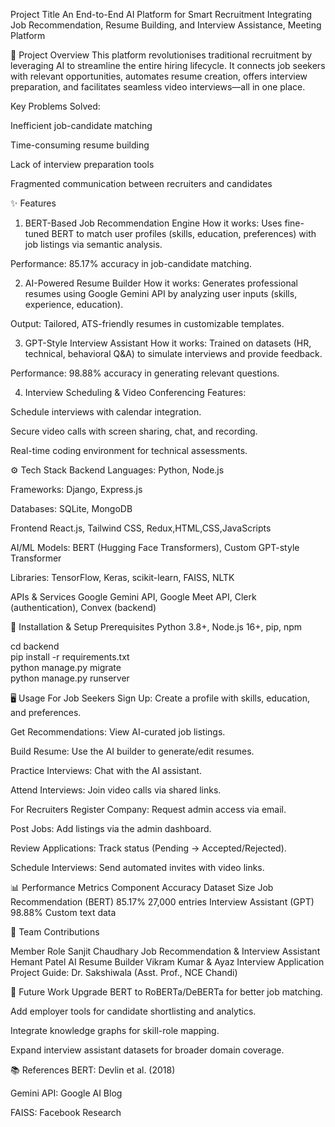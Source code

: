 Project Title
An End-to-End AI Platform for Smart Recruitment
Integrating Job Recommendation, Resume Building, and Interview Assistance, Meeting Platform

📌 Project Overview
This platform revolutionises traditional recruitment by leveraging AI to streamline the entire hiring lifecycle. It connects job seekers with relevant opportunities, automates resume creation, offers interview preparation, and facilitates seamless video interviews—all in one place.

Key Problems Solved:

Inefficient job-candidate matching

Time-consuming resume building

Lack of interview preparation tools

Fragmented communication between recruiters and candidates

✨ Features
1. BERT-Based Job Recommendation Engine
How it works: Uses fine-tuned BERT to match user profiles (skills, education, preferences) with job listings via semantic analysis.

Performance: 85.17% accuracy in job-candidate matching.

2. AI-Powered Resume Builder
How it works: Generates professional resumes using Google Gemini API by analyzing user inputs (skills, experience, education).

Output: Tailored, ATS-friendly resumes in customizable templates.

3. GPT-Style Interview Assistant
How it works: Trained on datasets (HR, technical, behavioral Q&A) to simulate interviews and provide feedback.

Performance: 98.88% accuracy in generating relevant questions.

4. Interview Scheduling & Video Conferencing
Features:

Schedule interviews with calendar integration.

Secure video calls with screen sharing, chat, and recording.

Real-time coding environment for technical assessments.

⚙️ Tech Stack
Backend
Languages: Python, Node.js

Frameworks: Django, Express.js

Databases: SQLite, MongoDB

Frontend
React.js, Tailwind CSS, Redux,HTML,CSS,JavaScripts

AI/ML
Models: BERT (Hugging Face Transformers), Custom GPT-style Transformer

Libraries: TensorFlow, Keras, scikit-learn, FAISS, NLTK

APIs & Services
Google Gemini API, Google Meet API, Clerk (authentication), Convex (backend)

🚀 Installation & Setup
Prerequisites
Python 3.8+, Node.js 16+, pip, npm

cd backend  
pip install -r requirements.txt  
python manage.py migrate  
python manage.py runserver  

🖥️ Usage
For Job Seekers
Sign Up: Create a profile with skills, education, and preferences.

Get Recommendations: View AI-curated job listings.

Build Resume: Use the AI builder to generate/edit resumes.

Practice Interviews: Chat with the AI assistant.

Attend Interviews: Join video calls via shared links.

For Recruiters
Register Company: Request admin access via email.

Post Jobs: Add listings via the admin dashboard.

Review Applications: Track status (Pending → Accepted/Rejected).

Schedule Interviews: Send automated invites with video links.

📊 Performance Metrics
Component	Accuracy	Dataset Size
Job Recommendation (BERT)	85.17%	27,000 entries
Interview Assistant (GPT)	98.88%	Custom text data

👥 Team Contributions

Member	Role
Sanjit Chaudhary	Job Recommendation & Interview Assistant
Hemant Patel	AI Resume Builder
Vikram Kumar & Ayaz	Interview Application
Project Guide: Dr. Sakshiwala (Asst. Prof., NCE Chandi)

🔮 Future Work
Upgrade BERT to RoBERTa/DeBERTa for better job matching.

Add employer tools for candidate shortlisting and analytics.

Integrate knowledge graphs for skill-role mapping.

Expand interview assistant datasets for broader domain coverage.

📚 References
BERT: Devlin et al. (2018)

Gemini API: Google AI Blog

FAISS: Facebook Research
